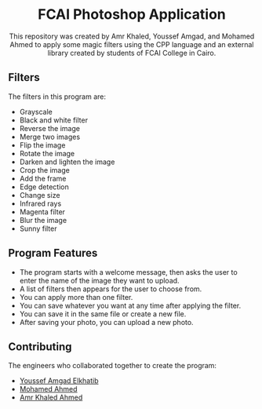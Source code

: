 <div align='center'>

# FCAI Photoshop Application

This repository was created by Amr Khaled, Youssef Amgad, and Mohamed Ahmed to apply some magic filters using the CPP language and an external library created by students of FCAI College in Cairo.
</div>

## Filters

The filters in this program are:

- Grayscale
- Black and white filter
- Reverse the image
- Merge two images
- Flip the image
- Rotate the image
- Darken and lighten the image
- Crop the image
- Add the frame
- Edge detection
- Change size
- Infrared rays
- Magenta filter
- Blur the image
- Sunny filter


## Program Features
- The program starts with a welcome message, then asks the user to enter the name of the image they want to upload. 
- A list of filters then appears for the user to choose from. 
- You can apply more than one filter. 
- You can save whatever you want at any time after applying the filter. 
- You can save it in the same file or create a new file. 
- After saving your photo, you can upload a new photo.

## Contributing

The engineers who collaborated together to create the program:

- [Youssef Amgad Elkhatib](https://github.com/YoussefElkhatib)
- [Mohamed Ahmed](https://github.com/mohamedahmed2005)
- [Amr Khaled Ahmed](https://github.com/Amr-Khaled-Ahmed)

